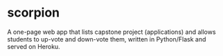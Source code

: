 scorpion
========

A one-page web app that lists capstone project (applications) and allows students to up-vote and down-vote them, written in Python/Flask and served on Heroku.

